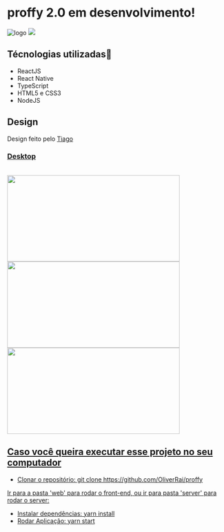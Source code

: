 # proffy 2.0 em desenvolvimento!

![logo](https://user-images.githubusercontent.com/45560284/91365542-c2c69300-e7d7-11ea-84c8-784fc5aa78b9.png)
<img src=”https://user-images.githubusercontent.com/45560284/91365542-c2c69300-e7d7-11ea-84c8-784fc5aa78b9.png”>


 <h2>Técnologias utilizadas🚀</h2>
 <p>
    <ul>
     <li>ReactJS</li>
     <li>React Native</li>
     <li>TypeScript</li>
     <li>HTML5 e CSS3</li>
     <li>NodeJS</li>
   </ul>
 </p>
 
 <h2>Design</h2>
<p>Design feito pelo <a href="https://www.instagram.com/tiagoluchtenberg"</a> Tiago</p>

<h3>Desktop</h3> </br>
  <img src="" width=400px height=200px>
  <img src="" width=400px height=200px> 
  <img src="" width=400px height=200px>
  

<h2>Caso você queira executar esse projeto no seu computador </h2>
<ul>
 <li> Clonar o repositório: git clone https://github.com/OliverRai/proffy  </li>
</ul>
 <p>Ir para a pasta 'web' para rodar o front-end, ou ir para pasta 'server' para rodar o server:</p>
 <ul>
 <li> Instalar dependências: yarn install </li>
 <li> Rodar Aplicação: yarn start </li>
 </ul>
